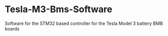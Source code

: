 # Tesla-M3-Bms-Software
Software for the STM32 based controller for the Tesla Model 3 battery BMB boards

